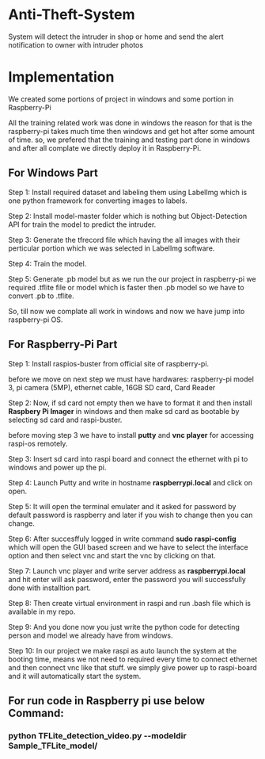 # Anti-Theft-System
System will detect the intruder in shop or home and send the alert notification to owner with intruder photos

# Implementation
We created some portions of project in windows and some portion in Raspberry-Pi

All the training related work was done in windows the reason for that is the raspberry-pi takes much time then windows and get hot after some amount of time. so, we prefered that the training and testing part done in windows and after all complate we directly deploy it in Raspberry-Pi.

## For Windows Part

Step 1: Install required dataset and labeling them using LabelImg which is one python framework for converting images to labels.

Step 2: Install model-master folder which is nothing but Object-Detection API for train the model to predict the intruder.

Step 3: Generate the tfrecord file which having the all images with their perticular portion which we was selected in LabelImg software.

Step 4: Train the model.

Step 5: Generate .pb model but as we run the our project in raspberry-pi we required .tflite file or model which is faster then .pb model so we have to convert .pb to .tflite.

So, till now we complate all work in windows and now we have jump into raspberry-pi OS.

## For Raspberry-Pi Part

Step 1: Install raspios-buster from official site of raspberry-pi.

before we move on next step we must have hardwares: raspberry-pi model 3, pi camera (5MP), ethernet cable, 16GB SD card, Card Reader

Step 2: Now, if sd card not empty then we have to format it and then install **Raspbery Pi Imager** in windows and then make sd card as bootable by selecting sd card and raspi-buster.

before moving step 3 we have to install **putty** and **vnc player** for accessing raspi-os remotely. 

Step 3: Insert sd card into raspi board and connect the ethernet with pi to windows and power up the pi.

Step 4: Launch Putty and write in hostname **raspberrypi.local** and click on open.

Step 5: It will open the terminal emulater and it asked for password by default password is raspberry and later if you wish to change then you can change.

Step 6: After succesffuly logged in write command **sudo raspi-config** which will open the GUI based screen and we have to select the interface option and then select vnc and start the vnc by clicking on that.

Step 7: Launch vnc player and write server address as **raspberrypi.local** and hit enter will ask password, enter the password you will successfully done with installtion part.

Step 8: Then create virtual environment in raspi and run .bash file which is available in my repo.

Step 9: And you done now you just write the python code for detecting person and model we already have from windows.

Step 10: In our project we make raspi as auto launch the system at the booting time, means we not need to required every time to connect ethernet and then connect vnc like that stuff. we simply give power up to raspi-board and it will automatically start the system.  

## For run code in Raspberry pi use below Command:

### python TFLite_detection_video.py --modeldir Sample_TFLite_model/
